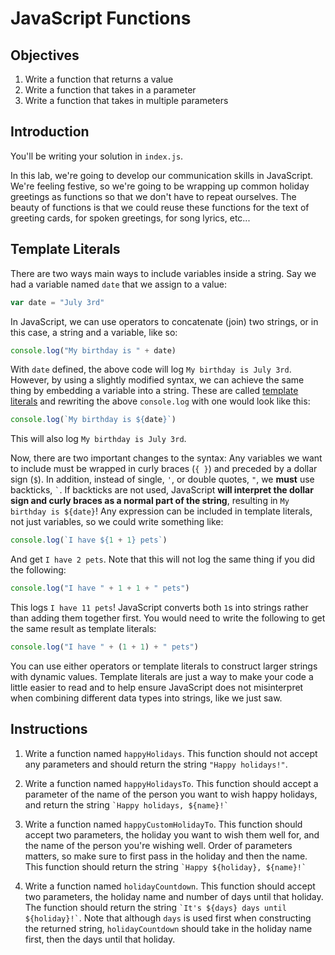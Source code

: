  # JavaScript Functions

## Objectives

1. Write a function that returns a value
2. Write a function that takes in a parameter
3. Write a function that takes in multiple parameters

## Introduction

You'll be writing your solution in `index.js`.

In this lab, we're going to develop our communication skills in JavaScript.
We're feeling festive, so we're going to be wrapping up common holiday greetings
as functions so that we don't have to repeat ourselves. The beauty of functions
is that we could reuse these functions for the text of greeting cards, for
spoken greetings, for song lyrics, etc...

## Template Literals

There are two ways main ways to include variables inside a string. Say we had a variable named `date` that we assign to a value:

```js
var date = "July 3rd"
```

In JavaScript, we can use operators to concatenate (join) two strings, or in this case, a string and a variable, like so:

```js
console.log("My birthday is " + date)
```

With `date` defined, the above code will log `My birthday is July 3rd`. However,
by using a slightly modified syntax, we can achieve the same thing by embedding
a variable into a string. These are called [template
literals](https://developer.mozilla.org/en-US/docs/Web/JavaScript/Reference/Template_literals)
and rewriting the above `console.log` with one would look like this:

```js
console.log(`My birthday is ${date}`)
```

This will also log `My birthday is July 3rd`.

Now, there are two important changes to the syntax: Any variables we want to
include must be wrapped in curly braces (`{ }`) and preceded by a dollar sign
(`$`). In addition, instead of single, `` ' ``, or double quotes, `` " ``, we
**must** use backticks, `` ` ``. If backticks are not used, JavaScript **will
interpret the dollar sign and curly braces as a normal part of the string**,
resulting in `My birthday is ${date}`! Any expression can be included in
template literals, not just variables, so we could write something like:

```js
console.log(`I have ${1 + 1} pets`)
```

And get `I have 2 pets`. Note that this will not log the same thing if you did
the following:

```js
console.log("I have " + 1 + 1 + " pets")
```

This logs `I have 11 pets`! JavaScript converts both `1`s into strings rather than adding them together first. You would need to write the following to get the same result as template literals:

```js
console.log("I have " + (1 + 1) + " pets")
```

You can use either operators or template literals to construct larger strings
with dynamic values. Template literals are just a way to make your code a little
easier to read and to help ensure JavaScript does not misinterpret when
combining different data types into strings, like we just saw.

## Instructions

1. Write a function named `happyHolidays`. This function should not accept any
   parameters and should return the string `"Happy holidays!"`.

2. Write a function named `happyHolidaysTo`. This function should accept a
   parameter of the name of the person you want to wish happy holidays, and
   return the string `` `Happy holidays, ${name}!` ``

3. Write a function named `happyCustomHolidayTo`. This function should accept two
   parameters, the holiday you want to wish them well for, and the name of the
   person you're wishing well. Order of parameters matters, so make sure to first pass in the holiday and then the name. This function should return the string
   `` `Happy ${holiday}, ${name}!` ``

4. Write a function named `holidayCountdown`. This function should accept two
   parameters, the holiday name and number of days until that holiday. The
   function should return the string 
   `` `It's ${days} days until ${holiday}!` ``. Note that although `days` is
   used first when constructing the returned string, `holidayCountdown` should
   take in the holiday name first, then the days until that holiday.
